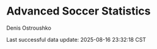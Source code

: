 # Advanced Soccer Statistics
Denis Ostroushko

<!-- gfm -->

Last successful data update: 2025-08-16 23:32:18 CST
